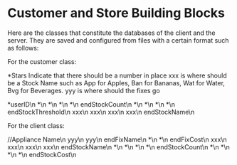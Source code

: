 # Customer and Store Building Blocks
Here are the classes that constitute the databases of the client and the server. They are saved and configured from files with a certain format such as follows:

For the customer class: 

  *Stars Indicate that there should be a number in place xxx is where should be a Stock Name such as App for Apples, Ban for Bananas, Wat for Water, Bvg for Beverages. yyy is where should the fixes go

*userID\n
*\n
*\n
*\n
*\n
endStockCount\n
*\n
*\n
*\n
*\n
endStockThreshold\n
xxx\n
xxx\n
xxx\n
xxx\n
endStockName\n

For the client class:

//Appliance Name\n
yyy\n
yyy\n
endFixName\n
*\n
*\n
endFixCost\n
xxx\n
xxx\n
xxx\n
xxx\n
endStockName\n
*\n
*\n
*\n
*\n
endStockCount\n
*\n
*\n
*\n
*\n
endStockCost\n
